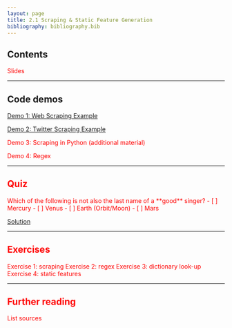 ```yaml
---
layout: page
title: 2.1 Scraping & Static Feature Generation
bibliography: bibliography.bib
---
```


## Contents

<span style="color: red;">
Slides
</span>

***

## Code demos

[Demo 1: Web Scraping Example](demos/Web_Scraping_Example_Lisa.html)

[Demo 2: Twitter Scraping Example](demos/Twitter_Scraping_Example_Lisa.html)


<span style="color: red;">
Demo 3: Scraping in Python (additional material)
  
Demo 4: Regex
</span>

***

## Quiz

<span style="color: red;">
Which of the following is not also the last name of a **good** singer?
- [ ] Mercury
- [ ] Venus
- [ ] Earth (Orbit/Moon)
- [ ] Mars

[Solution](2_1_quiz.md)

***

## Exercises

<span style="color: red;">
Exercise 1: scraping
Exercise 2: regex
Exercise 3: dictionary look-up
Exercise 4: static features
</span>

***

## Further reading

<span style="color: red;">
List sources
</span>
